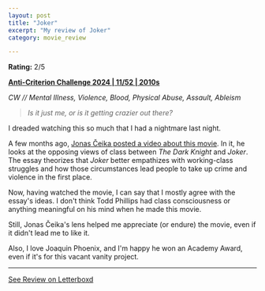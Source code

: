 ```yaml
---
layout: post
title: "Joker"
excerpt: "My review of Joker"
category: movie_review

---
```


**Rating:** 2/5

<b><a href="https://boxd.it/qBmUY/detail" rel="nofollow">Anti-Criterion Challenge 2024 | 11/52 | 2010s</a></b>

<i>CW // Mental Illness, Violence, Blood, Physical Abuse, Assault, Ableism</i>

<blockquote><i>Is it just me, or is it getting crazier out there?</i></blockquote>I dreaded watching this so much that I had a nightmare last night.

A few months ago, <a href="https://youtu.be/-ffkn3MPXGs?si=H2zMHX2g-9hNz7lN" rel="nofollow">Jonas Čeika posted a video about this movie</a>. In it, he looks at the opposing views of class between <i>The Dark Knight</i> and <i>Joker</i>. The essay theorizes that <i>Joker</i> better empathizes with working-class struggles and how those circumstances lead people to take up crime and violence in the first place.

Now, having watched the movie, I can say that I mostly agree with the essay's ideas. I don't think Todd Phillips had class consciousness or anything meaningful on his mind when he made this movie.

Still, Jonas Čeika's lens helped me appreciate (or endure) the movie, even if it didn't lead me to like it.

Also, I love Joaquin Phoenix, and I'm happy he won an Academy Award, even if it's for this vacant vanity project.

<hr>

[See Review on Letterboxd](https://boxd.it/61sHxF)

